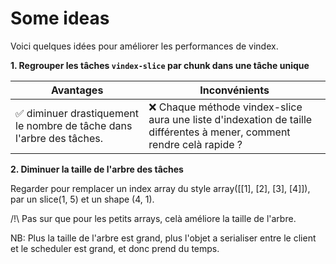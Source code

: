 # Some ideas

Voici quelques idées pour améliorer les performances de vindex.

**1. Regrouper les tâches `vindex-slice` par chunk dans une tâche unique**

| Avantages                           | Inconvénients                          |
|-------------------------------------|----------------------------------------|
| ✅ diminuer drastiquement le nombre de tâche dans l'arbre des tâches.                       | ❌ Chaque méthode vindex-slice aura une liste d'indexation de taille différentes à mener, comment rendre celà rapide ?                     |


**2. Diminuer la taille de l'arbre des tâches**

Regarder pour remplacer un index array du style array([[1], [2], [3], [4]]), par un slice(1, 5) et un shape (4, 1).

/!\ Pas sur que pour les petits arrays, celà améliore la taille de l'arbre.

NB: Plus la taille de l'arbre est grand, plus l'objet a serialiser entre le client et le scheduler est grand, et donc prend du temps. 